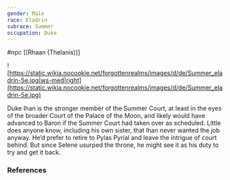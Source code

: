 ```yaml
---
gender: Male
race: Eladrin
subrace: Summer
occupation: Duke
---
```

 #npc [[Rhaan (Thelanis)]]

![https://static.wikia.nocookie.net/forgottenrealms/images/d/de/Summer_eladrin-5e.jpg|ws-med|right](https://static.wikia.nocookie.net/forgottenrealms/images/d/de/Summer_eladrin-5e.jpg)

Duke Ihan is the stronger member of the Summer Court, at least in the eyes of the broader Court of the Palace of the Moon, and likely would have advanced to Baron if the Summer Court had taken over as scheduled. Little does anyone know, including his own sister, that Ihan never wanted the job anyway. He’d prefer to retire to Pylas Pyrial and leave the intrigue of court behind. But since Selene usurped the throne, he might see it as his duty to try and get it back.

### References
